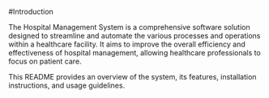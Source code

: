 #Introduction

The Hospital Management System is a comprehensive software solution designed to streamline and automate the various processes and operations within a healthcare facility. It aims to improve the overall efficiency and effectiveness of hospital management, allowing healthcare professionals to focus on patient care.

This README provides an overview of the system, its features, installation instructions, and usage guidelines.
